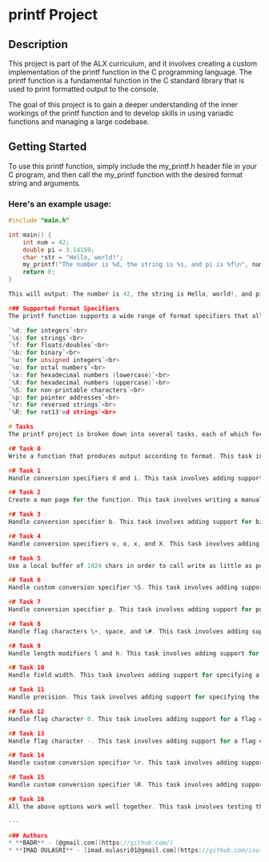 # printf Project

## Description
This project is part of the ALX curriculum, and it involves creating a custom implementation of the printf function in the C programming language. The printf function is a fundamental function in the C standard library that is used to print formatted output to the console.

The goal of this project is to gain a deeper understanding of the inner workings of the printf function and to develop skills in using variadic functions and managing a large codebase.

## Getting Started
To use this printf function, simply include the my_printf.h header file in your C program, and then call the my_printf function with the desired format string and arguments.

### Here's an example usage:
```c
#include "main.h"

int main() {
    int num = 42;
    double pi = 3.14159;
    char *str = "Hello, world!";
    my_printf("The number is %d, the string is %s, and pi is %f\n", num, str, pi);
    return 0;
}

This will output: The number is 42, the string is Hello, world!, and pi is 3.141590.

### Supported Format Specifiers
The printf function supports a wide range of format specifiers that allow for the formatting of output in a variety of ways. Here are the format specifiers that are supported in this implementation of printf:

`%d: for integers`<br>
`%s: for strings`<br>
`%f: for floats/doubles`<br>
`%b: for binary`<br>
`%u: for unsigned integers`<br>
`%o: for octal numbers`<br>
`%x: for hexadecimal numbers (lowercase)`<br>
`%X: for hexadecimal numbers (uppercase)`<br>
`%S: for non-printable characters`<br>
`%p: for pointer addresses`<br>
`%r: for reversed strings`<br>
`%R: for rot13'ed strings`<br>

# Tasks
The printf project is broken down into several tasks, each of which focuses on a specific aspect of the printf function. Here's a brief overview of the tasks that are involved in this project:

## Task 0
Write a function that produces output according to format. This task involves implementing the basic functionality of printf, and it handles conversion specifiers c and s.

## Task 1
Handle conversion specifiers d and i. This task involves adding support for integer conversion specifiers to the printf function.

## Task 2
Create a man page for the function. This task involves writing a manual page that documents the usage and functionality of the printf function.

## Task 3
Handle conversion specifier b. This task involves adding support for binary conversion specifiers to the printf function.

## Task 4
Handle conversion specifiers u, o, x, and X. This task involves adding support for unsigned integer, octal, and hexadecimal conversion specifiers to the printf function.

## Task 5
Use a local buffer of 1024 chars in order to call write as little as possible. This task involves optimizing the printf function to minimize the number of calls to the write function, which can improve performance.

## Task 6
Handle custom conversion specifier %S. This task involves adding support for a custom conversion specifier that prints non-printable characters in a specific format.

## Task 7
Handle conversion specifier p. This task involves adding support for pointer address conversion specifiers to the printf function.

## Task 8
Handle flag characters \+, space, and \#. This task involves adding support for flag characters that modify the formatting of the output.

## Task 9
Handle length modifiers l and h. This task involves adding support for length modifiers that change the size of the data types that are printed by the printf function.

## Task 10
Handle field width. This task involves adding support for specifying a minimum field width for the output.

## Task 11
Handle precision. This task involves adding support for specifying the precision of floating point numbers that are printed by the printf function.

## Task 12
Handle flag character 0. This task involves adding support for a flag character that pads the output with zeros.

## Task 13
Handle flag character -. This task involves adding support for a flag character that left-aligns the output.

## Task 14
Handle custom conversion specifier %r. This task involves adding support for a custom conversion specifier that prints reversed strings.

## Task 15
Handle custom conversion specifier %R. This task involves adding support for a custom conversion specifier that applies the rot13 encryption algorithm to strings.

## Task 16
All the above options work well together. This task involves testing the printf function to ensure that all of the implemented features work correctly and that there are no conflicts between them.

---

### Authors
* **BADR** - [@gmail.com](https://github.com/)
* **IMAD OULASRI** - [imad.oulasri01@gmail.com](https://github.com/ioulasri)
